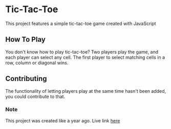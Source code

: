 # Tic-Tac-Toe

This project features a simple tic-tac-toe game created with JavaScript

## How To Play

You don't know how to play tic-tac-toe?
Two players play the game, and each player can select any cell. The first player to select matching cells in a row, column or diagonal wins.

## Contributing

The functionality of letting players play at the same time hasn't been added, you could contribute to that.

### Note

This project was created like a year ago.
Live link [here](https://contigen.github.io/Tic-Tac-Toe/)
